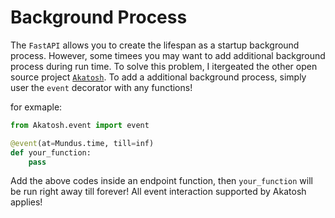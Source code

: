 # Background Process

The `FastAPI` allows you to create the lifespan as a startup background process. However, some timees you may want to add additional background process during run time. To solve this problem, I itergeated the other open source project [`Akatosh`]( https://ulfaric.github.io/Akatosh/). To add a additional background process, simply user the `event` decorator with any functions!

for exmaple:

```py
from Akatosh.event import event

@event(at=Mundus.time, till=inf)
def your_function:
    pass
```

Add the above codes inside an endpoint function, then `your_function` will be run right away till forever! All event interaction supported by Akatosh applies!
